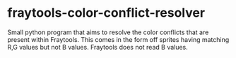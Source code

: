 # fraytools-color-conflict-resolver
Small python program that aims to resolve the color conflicts that are present within Fraytools. This comes in the form off sprites having matching R,G values but not B values. Fraytools does not read B values.
